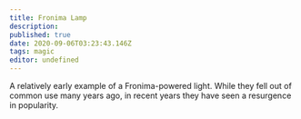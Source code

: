 ```yaml
---
title: Fronima Lamp
description: 
published: true
date: 2020-09-06T03:23:43.146Z
tags: magic
editor: undefined
---
```


A relatively early example of a Fronima-powered light. While they fell out of common use many years ago, in recent years they have seen a resurgence in popularity. 